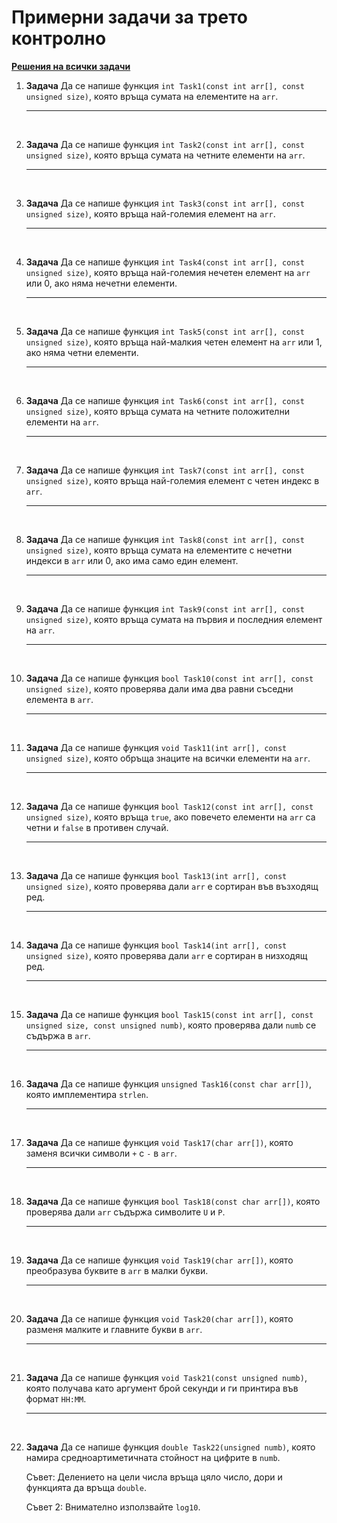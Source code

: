 # Примерни задачи за трето контролно

**[Решения на всички задачи](../solutions/pre_exam_test.cpp)**

1. **Задача** Да се напише функция `int Task1(const int arr[], const unsigned size)`, която връща сумата на елементите на `arr`.

    ---

<br>

2. **Задача** Да се напише функция `int Task2(const int arr[], const unsigned size)`, която връща сумата на четните елементи на `arr`.

    ---

<br>

3. **Задача** Да се напише функция `int Task3(const int arr[], const unsigned size)`, която връща най-големия елемент на `arr`.

    ---

<br>

4. **Задача** Да се напише функция `int Task4(const int arr[], const unsigned size)`, която връща най-големия нечетен елемент на `arr` или 0, ако няма нечетни елементи.

    ---

<br>

5. **Задача** Да се напише функция `int Task5(const int arr[], const unsigned size)`, която връща най-малкия четен елемент на `arr` или 1, ако няма четни елементи.

    ---

<br>

6. **Задача** Да се напише функция `int Task6(const int arr[], const unsigned size)`, която връща сумата на четните положителни елементи на `arr`.

    ---

<br>

7. **Задача** Да се напише функция `int Task7(const int arr[], const unsigned size)`, която връща най-големия елемент с четен индекс в `arr`.

    ---

<br>

8. **Задача** Да се напише функция `int Task8(const int arr[], const unsigned size)`, която връща сумата на елементите с нечетни индекси в `arr` или 0, ако има само един елемент.

    ---

<br>

9. **Задача** Да се напише функция `int Task9(const int arr[], const unsigned size)`, която връща сумата на първия и последния елемент на `arr`.

    ---

<br>

10. **Задача** Да се напише функция `bool Task10(const int arr[], const unsigned size)`, която проверява дали има два равни съседни елемента в `arr`.

    ---

<br>

11. **Задача** Да се напише функция `void Task11(int arr[], const unsigned size)`, която обръща знаците на всички елементи на `arr`.

    ---

<br>

12. **Задача** Да се напише функция `bool Task12(const int arr[], const unsigned size)`, която връща `true`, ако повечето елементи на `arr` са четни и `false` в противен случай.

    ---

<br>

13. **Задача** Да се напише функция `bool Task13(int arr[], const unsigned size)`, която проверява дали `arr` е сортиран във възходящ ред.

    ---

<br>

14. **Задача** Да се напише функция `bool Task14(int arr[], const unsigned size)`, която проверява дали `arr` е сортиран в низходящ ред.

    ---

<br>

15. **Задача** Да се напише функция `bool Task15(const int arr[], const unsigned size, const unsigned numb)`, която проверява дали `numb` се съдържа в `arr`.

    ---

<br>

16. **Задача** Да се напише функция `unsigned Task16(const char arr[])`, която имплементира `strlen`.

    ---

<br>

17. **Задача** Да се напише функция `void Task17(char arr[])`, която заменя всички символи `+` с `-` в `arr`.

    ---

<br>

18. **Задача** Да се напише функция `bool Task18(const char arr[])`, която проверява дали `arr` съдържа символите `U` и `P`.

    ---

<br>

19. **Задача** Да се напише функция `void Task19(char arr[])`, която преобразува буквите в `arr` в малки букви.

    ---

<br>

20. **Задача** Да се напише функция `void Task20(char arr[])`, която разменя малките и главните букви в `arr`.

    ---

<br>

21. **Задача** Да се напише функция `void Task21(const unsigned numb)`, която получава като аргумент брой секунди и ги принтира във формат `HH:MM`.

    ---

<br>

22. **Задача** Да се напише функция `double Task22(unsigned numb)`, която намира средноартиметичната стойност на цифрите в `numb`.

    Съвет: Делението на цели числа връща цяло число, дори и функцията да връща `double`.

    Съвет 2: Внимателно използвайте `log10`.
